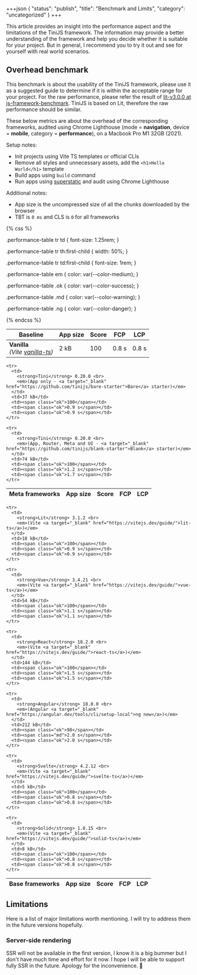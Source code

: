 +++json
{
  "status": "publish",
  "title": "Benchmark and Limits",
  "category": "uncategorized"
}
+++

<style>
  {% getBundle "css" %}
</style>

This article provides an insight into the performance aspect and the limitations of the TiniJS framework. The information may provide a better understanding of the framework and help you decide whether it is suitable for your project. But in general, I recommend you to try it out and see for yourself with real world scenarios.

## Overhead benchmark

This benchmark is about the usability of the TiniJS framework, please use it as a suggested guide to determine if it is within the acceptable range for your project. For the raw performance, please refer the result of [lit-v3.0.0 at js-framework-benchmark](https://krausest.github.io/js-framework-benchmark/current.html). TiniJS is based on Lit, therefore the raw performance should be similar.

These below metrics are about the overhead of the corresponding frameworks, audited using Chrome Lighthouse (mode = **navigation**, device = **mobile**, category = **performance**), on a Macbook Pro M1 32GB (2021).

Setup notes:
  - Init projects using Vite TS templates or official CLIs
  - Remove all styles and unnecessary assets, add the `<h1>Hello World</h1>` template
  - Build apps using `build` command
  - Run apps using [superstatic](https://github.com/firebase/superstatic) and audit using Chrome Lighthouse

Additional notes:
  - App size is the uncompressed size of all the chunks downloaded by the browser
  - TBT is `0 ms` and CLS is `0` for all frameworks

{% css %}

  .performance-table tr td {
    font-size: 1.25rem;
  }

  .performance-table tr th:first-child {
    width: 50%;
  }

  .performance-table tr td:first-child {
    font-size: 1rem;
  }

  .performance-table em {
    color: var(--color-medium);
  }

  .performance-table .ok {
    color: var(--color-success);
  }

  .performance-table .md {
    color: var(--color-warning);
  }

  .performance-table .ng {
    color: var(--color-danger);
  }

{% endcss %}

<table class="performance-table">

  <thead>
    <tr>
      <th>Baseline</th>
      <th>App size</th>
      <th>Score</th>
      <th>FCP</th>
      <th>LCP</th>
    </tr>
  </thead>

  <tbody>
    <tr>
      <td>
        <strong>Vanilla</strong> <br>
        <em>(Vite <a target="_blank" href="https://vitejs.dev/guide/">vanilla-ts</a>)</em>
      </td>
      <td>2 kB</td>
      <td><span class="ok">100</span></td>
      <td><span class="ok">0.8 s</span></td>
      <td><span class="ok">0.8 s</span></td>
    </tr>
  </tbody>

</table>

<table class="performance-table">

  <thead>
    <tr>
      <th>Meta frameworks</th>
      <th>App size</th>
      <th>Score</th>
      <th>FCP</th>
      <th>LCP</th>
    </tr>
  </thead>

  <tbody>

    <tr>
      <td>
        <strong>Tini</strong> 0.20.0 <br>
        <em>(App only - <a target="_blank" href="https://github.com/tinijs/bare-starter">Bare</a> starter)</em>
      </td>
      <td>37 kB</td>
      <td><span class="ok">100</span></td>
      <td><span class="ok">0.9 s</span></td>
      <td><span class="ok">0.9 s</span></td>
    </tr>

    <tr>
      <td>
        <strong>Tini</strong> 0.20.0 <br>
        <em>(App, Router, Meta and UI - <a target="_blank" href="https://github.com/tinijs/blank-starter">Blank</a> starter)</em>
      </td>
      <td>74 kB</td>
      <td><span class="ok">100</span></td>
      <td><span class="ok">1.2 s</span></td>
      <td><span class="ok">1.7 s</span></td>
    </tr>

  </tbody>

</table>

<table class="performance-table">

  <thead>
    <tr>
      <th>Base frameworks</th>
      <th>App size</th>
      <th>Score</th>
      <th>FCP</th>
      <th>LCP</th>
    </tr>
  </thead>

  <tbody>

    <tr>
      <td>
        <strong>Lit</strong> 3.1.2 <br>
        <em>(Vite <a target="_blank" href="https://vitejs.dev/guide/">lit-ts</a>)</em>
      </td>
      <td>18 kB</td>
      <td><span class="ok">100</span></td>
      <td><span class="ok">0.9 s</span></td>
      <td><span class="ok">0.9 s</span></td>
    </tr>

    <tr>
      <td>
        <strong>Vue</strong> 3.4.21 <br>
        <em>(Vite <a target="_blank" href="https://vitejs.dev/guide/">vue-ts</a>)</em>
      </td>
      <td>54 kB</td>
      <td><span class="ok">100</span></td>
      <td><span class="ok">1.1 s</span></td>
      <td><span class="ok">1.1 s</span></td>
    </tr>

    <tr>
      <td>
        <strong>React</strong> 18.2.0 <br>
        <em>(Vite <a target="_blank" href="https://vitejs.dev/guide/">react-ts</a>)</em>
      </td>
      <td>144 kB</td>
      <td><span class="ok">100</span></td>
      <td><span class="ok">1.5 s</span></td>
      <td><span class="ok">1.5 s</span></td>
    </tr>

    <tr>
      <td>
        <strong>Angular</strong> 18.0.0 <br>
        <em>(Angular <a target="_blank" href="https://angular.dev/tools/cli/setup-local">ng new</a>)</em>
      </td>
      <td>212 kB</td>
      <td><span class="ok">98</span></td>
      <td><span class="md">2.0 s</span></td>
      <td><span class="ok">2.0 s</span></td>
    </tr>

    <tr>
      <td>
        <strong>Svelte</strong> 4.2.12 <br>
        <em>(Vite <a target="_blank" href="https://vitejs.dev/guide/">svelte-ts</a>)</em>
      </td>
      <td>5 kB</td>
      <td><span class="ok">100</span></td>
      <td><span class="ok">0.8 s</span></td>
      <td><span class="ok">0.8 s</span></td>
    </tr>

    <tr>
      <td>
        <strong>Solid</strong> 1.8.15 <br>
        <em>(Vite <a target="_blank" href="https://vitejs.dev/guide/">solid-ts</a>)</em>
      </td>
      <td>8 kB</td>
      <td><span class="ok">100</span></td>
      <td><span class="ok">0.8 s</span></td>
      <td><span class="ok">0.8 s</span></td>
    </tr>

  </tbody>

</table>

## Limitations

Here is a list of major limitations worth mentioning. I will try to address them in the future versions hopefully.

### Server-side rendering

SSR will not be available in the first version, I know it is a big bummer but I don't have much time and effort for it now. I hope I will be able to support fully SSR in the future. Apology for the inconvenience. 🙏
